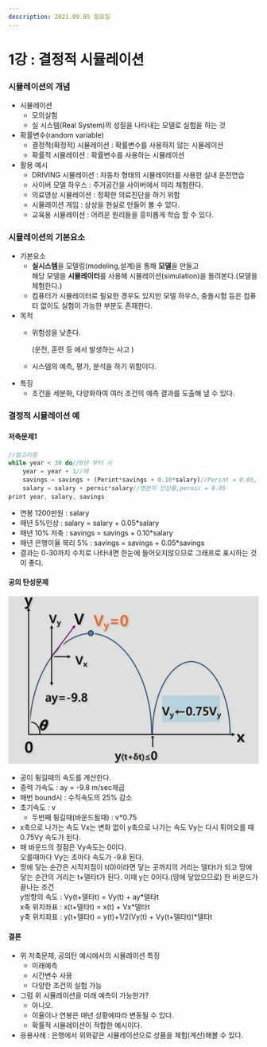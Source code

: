 ```yaml
---
description: 2021.09.05 일요일
---
```


# 1강 : 결정적 시뮬레이션

### 시뮬레이션의 개념

* 시뮬레이션 
  * 모의실험
  * 실 시스템(Real System)의 성질을 나타내는 모델로 실험을 하는 것
* 확률변수(random variable)
  * 결정적(확정적) 시뮬레이션 : 확률변수를 사용하지 않는 시뮬레이션
  * 확률적 시뮬레이션 : 확률변수를 사용하는 시뮬레이션
* 활용 예시
  * DRIVING 시뮬레이션 : 자동차 형태의 시뮬레이터를 사용한 실내 운전연습
  * 사이버 모델 하우스 : 주거공간을 사이버에서 미리 체험한다.
  * 의료영상 시뮬레이션 : 정확한 의료진단을 하기 위함
  * 시뮬레이션 게임 : 상상을 현실로 만들어 볼 수 있다.
  * 교육용 시뮬레이션 : 어려운 원리들을 흥미롭게 학습 할 수 있다.

### 시뮬레이션의 기본요소

* 기본요소
  * **실시스템**을 모델링(modeling,설계)을 통해 **모델**을 만들고\
    해당 모델을 **시뮬레이터**를 사용해 시뮬레이션(simulation)을 돌려본다.(모델을 체험한다.)
  * 컴퓨터가 시뮬레이터로 필요한 경우도 있지만 모델 하우스, 충돌시험 등은 컴퓨터 없이도 실험이 가능한 부분도 존재한다.
* 목적
  *   위험성을 낮춘다.

      (운전, 훈련 등 에서 발생하는 사고 )
  * 시스템의 예측, 평가, 분석을 하기 위함이다.
* 특징
  * 조건을 세분화, 다양화하여 여러 조건의 예측 결과를 도출해 낼 수 있다.

### 결정적 시뮬레이션 예

#### 저축문제1

```javascript
//알고리즘
while year < 30 do//0년 부터 시
    year = year + 1//매
    savings = savings + (Perint*savings + 0.10*salary)//Perint = 0.05, (복리+저축)
    salary = salary + pernic*salary//연본의 인상률,pernic = 0.05
print year, salary, savings
```

* 연봉 1200만원 : salary
* 매년 5%인상 : salary = salary + 0.05\*salary
* 매년 10% 저축 : savings = savings + 0.10\*salary
* 매년 은행이율 복리 5% : savings = savings + 0.05\*savings
* 결과는 0-30까지 수치로 나타내면 한눈에 들어오지않으므로 그래프로 표시하는 것이 좋다.

#### 공의 탄성문제

![](<../../../.gitbook/assets/image (7).png>)

* 공이 튕길때의 속도를 계산한다.
* 중력 가속도 :  ay = -9.8 m/sec제곱
* 매번 bound시 : 수직속도의 25% 감소
* 초기속도 : v
  * 두번째 튕길때(바운드될때) : v\*0.75
* x축으로 나가는 속도 Vx는 변화 없이 y축으로 나가는 속도 Vy는 다시 튀어오를 때 0.75Vy 속도가 된다.
* 매 바운드의 정점은 Vy속도는 0이다.\
  오를때마다 Vy는 초마다 속도가 -9.8 된다.
* 땅에 닿는 순간은 시작지점이 t(0)이라면 닿는 곳까지의 거리는 델타t가 되고 땅에 닿는 순간의 거리는 t+델타t가 된다. 이때 y는 0이다.(땅에 닿았으므로) 한 바운드가 끝나는 조건\
  y방향의 속도 : Vy(t+델타t) = Vy(t) + ay\*델타t\
  x축 위치좌표 : x(t+델타t) = x(t) + Vx\*델타t\
  y축 위치좌표 : y(t+델타t) = y(t)+1/2(Vy(t) + Vy(t+델타t))\*델타t

#### 결론

* 위 저축문제, 공의탄 예시에서의 시뮬레이션 특징
  * 미래예측
  * 시간변수 사용
  * 다양한 조건의 실험 가능
* 그럼 위 시뮬레이션을 미래 예측이 가능한가?
  * 아니오.
  * 이율이나 연봉은 매년 상황에따라 변동될 수 있다.
  * 확률적 시뮬레이션이 적합한 예시이다.
* 응용사례 : 은행에서 위와같은 시뮬레이션으로 상품을 체험(계산)해볼 수 있다. 

###

